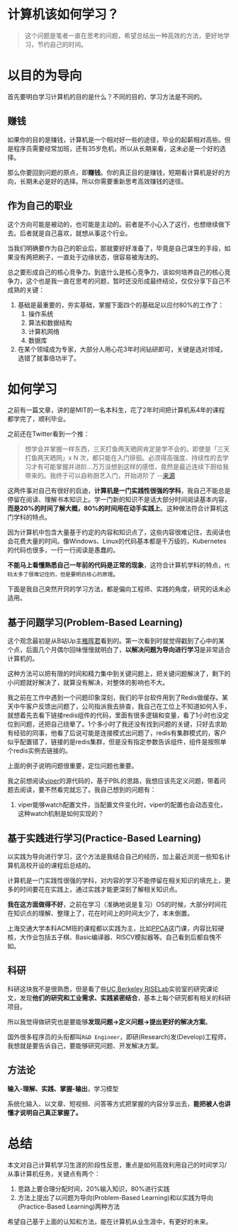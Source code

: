 # 计算机该如何学习？
>这个问题是笔者一直在思考的问题，希望总结出一种高效的方法，更好地学习，节约自己的时间。

# 以目的为导向
首先要明白学习计算机的目的是什么？不同的目的，学习方法是不同的。

## 赚钱
如果你的目的是赚钱，计算机是一个相对好一些的途径，毕业的起薪相对高些。但是程序员需要经常加班，还有35岁危机，所以从长期来看，这未必是一个好的选择。

那么你要回到问题的原点，即**赚钱**。你的真正目的是赚钱，短期看计算机是好的方向，长期未必是好的选择。所以你需要重新思考高效赚钱的途径。

## 作为自己的职业
这个方向可能是被动的，也可能是主动的。前者是不小心入了这行，也想继续做下去。后者就是自己喜欢，就想从事这个行业。

当我们明确要作为自己的职业后，那就要好好准备了，毕竟是自己谋生的手段，如果没有两把刷子，一直处于边缘状态，很容易被淘汰的。

总之要形成自己的核心竞争力。到底什么是核心竞争力，该如何培养自己的核心竞争力，这个也是我一直在思考的问题，暂时还没形成最终结论，仅仅分享下自己不成熟的关键：
1. 基础是最重要的，夯实基础，掌握下面四个的基础足以应付80%的工作了：
   1. 操作系统
   2. 算法和数据结构
   3. 计算机网络
   4. 数据库
2. 在某个领域成为专家，大部分人用心花3年时间钻研即可，关键是选对领域，选错了就事倍功半了。

# 如何学习
之前有一篇文章，讲的是MIT的一名本科生，花了2年时间把计算机系4年的课程都学完了，顺利毕业。

之前还在Twitter看到一个推：
>想学会并掌握一样东西，三天打鱼两天晒网肯定是学不会的。即使是「三天打鱼两天晒网」x N 次，都只能在入门徘徊。必须得高强度、持续性的去学习才有可能掌握并进阶…万万没想到这样的感悟，竟然是最近连续下厨给我带来的。我终于可以自称厨艺入门，开始进阶了  --[来源](https://twitter.com/tualatrix/status/1234818476818067461)

这两件事对自己有很好的启迪，**计算机是一门实践性很强的学科**，我自己不能总是停留在阅读、理解书本知识上。学一门新的知识不是话大部分时间阅读基本内容，**而是20%的时间了解大概，80%的时间用在动手实践上**。这种做法符合计算机这门学科的特点。

因为计算机中包含大量基于约定的内容和知识点了，这些内容很难记住，去阅读也会花费大量的时间。像Windows、Linux的代码基本都是千万级的，Kubernetes的代码也很多，一行一行阅读是愚蠢的。

**不能马上看懂熟悉自己一年前的代码是正常的现象**，这符合计算机学科的特点，`代码太多了很难记住的，但是要明白核心的原理`。

下面是我自己突然开窍的学习方法，都是偏向工程师、实践的角度，研究的话未必适用。

## 基于问题学习(Problem-Based Learning)
这个观念最初是从B站Up主[稚晖君](https://zhuanlan.zhihu.com/p/115598733)看到的。第一次看到时就觉得戳到了心中的某个点，后面几个月偶尔回味慢慢就明白了，**以解决问题为导向进行学习**是非常适合计算机的。

这种方法可以把有限的时间和精力集中到关键问题上，把关键问题解决了，剩下的小问题就好解决了，就算没有解决，对整体的影响也不大。

我之前在工作中遇到一个问题印象深刻，我们的平台软件用到了Redis做缓存。某天中午客户反馈出问题了，公司指派我去排查，我自己在工位上不知道如何入手，就想着先去看下链接redis组件的代码，里面有很多逻辑和变量，看了1小时也没定位到问题，还把自己绕晕了。1个多小时了我还没有找到问题的关键，只好去求助有经验的同事，他看了后说可能是连接模式出问题了，redis有集群模式的，客户似乎配置错了，链接的是redis集群，但是没有指定参数告诉组件，组件是按照单个redis实例去链接的。

上面的例子说明问题很重要，定位问题也重要。

我之前想阅读[viper](https://github.com/spf13/viper)的源代码的，基于PBL的思路，我想应该先定义问题，带着问题去阅读，要不然看完就忘了。我自己想到的问题有：
1. viper能够watch配置文件，当配置文件变化时，viper的配置也会动态变化，这种watch机制是如何实现的？

## 基于实践进行学习(Practice-Based Learning)
以实践为导向进行学习，这个方法是我结合自己的经历，加上最近浏览一些知名计算机高校开设的课程后总结的。

计算机是一门实践性很强的学科，对内容的学习不能停留在相关知识的填充上，更多的时间要花在实践上，通过实践才能更深刻了解相关知识点。

**我在这方面做得不好**，之前在学习（准确地说是复习）OS的时候，大部分时间花在知识点的理解、整理上了，花在时间上的时间太少了，本末倒置。

上海交通大学本科ACM班的课程都以实践为主，比如[PPCA](https://acm.sjtu.edu.cn/wiki/PPCA_2020)这门课，内容比较硬核，大作业包括五子棋、Basic编译器、RISCV模拟器等。自己看到后都自愧不如。

## 科研
科研这块我不是很熟悉，但是看了些[UC Berkeley RISELab](https://rise.cs.berkeley.edu/)实验室的研究课论文，发现**他们的研究和工业需求、实践紧密结合**，基本上每个研究都有相关的科研项目。

所以我觉得做研究也是要能够**发现问题->定义问题->提出更好的解决方案**。

国外很多程序员的头衔都叫`R&D Engineer`，即研(Research)发(Develop)工程师，我想就是要告诉自己，要能够研究问题、开发解决方案。

## 方法论
**输入-理解、实践、掌握-输出**，学习模型

系统化输入、以文章、短视频、问答等方式把掌握的内容分享出去，**能把被人也讲懂才说明自己真正掌握了。**

# 总结
本文对自己计算机学习生涯的阶段性反思，重点是如何高效利用自己的时间学习/从事计算机任务，关键点有两个：
1. 思路上要合理分配时间，20%输入知识，80%进行实践
2. 方法上提出了以问题为导向(Problem-Based Learning)和以实践为导向(Practice-Based Learning)两种方法

希望自己基于上面的认知和方法，能在计算机从业生涯中，有更好的未来。